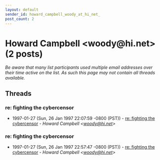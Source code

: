 ```yaml
---
layout: default
sender_id: howard_campbell_woody_at_hi_net_
post_count: 2
---
```


# Howard Campbell <woody<span>@</span>hi.net> (2 posts)

_Be aware that many list participants used multiple email addresses over their time active on the list. As such this page may not contain all threads available._

## Threads

### re: fighting the cybercensor
+ 1997-01-27 (Sun, 26 Jan 1997 22:07:59 -0800 (PST)) - [re: fighting the cybercensor](/archive/1997/01/01e1cb2129a96adc01b72b6a0a8db42c25897b0caf9b34e0bf7f0bd157ae8cb7) - _Howard Campbell \<woody@hi.net\>_

### re: fighting the cybercensor
+ 1997-01-27 (Sun, 26 Jan 1997 22:57:47 -0800 (PST)) - [re: fighting the cybercensor](/archive/1997/01/1eb27ca2974064eff8acb368acf802a9f3fb2407e0e516567c5d30b693ff6440) - _Howard Campbell \<woody@hi.net\>_


